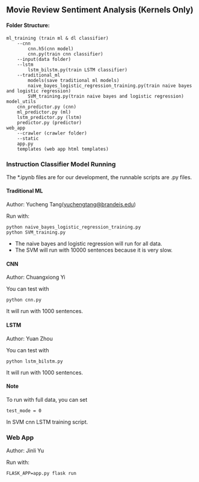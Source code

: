 ## Movie Review Sentiment Analysis (Kernels Only)

#### Folder Structure:

```
ml_training (train ml & dl classifier)
	--cnn
	    cnn.h5(cnn model)
	    cnn.py(train cnn classifier)
	--input(data folder)
	--lstm
	    lstm_bilstm.py(train LSTM classifier)
	--traditional_ml
		models(save traditional ml models)
		naive_bayes_logistic_regression_training.py(train naive bayes and logistic regression)
		SVM_training.py(train naive bayes and logistic regression)
model_utils
    cnn_predictor.py (cnn)
    ml_predictor.py (ml)
    lstm_predictor.py (lstm)
    predictor.py (predictor)
web_app
    --crawler (crawler folder)
    --static
    app.py
    templates (web app html templates)
```
### Instruction Classifier Model Running

The *.ipynb files are for our development, the runnable scripts are .py files.

#### Traditional ML 

Author: Yucheng Tang(yuchengtang@brandeis.edu)

Run with:

```
python naive_bayes_logistic_regression_training.py
python SVM_training.py
```

- The naive bayes and logistic regression will run for all data.
- The SVM will run with 10000 sentences because it is very slow.

#### CNN
Author: Chuangxiong Yi

You can test with 
```
python cnn.py
```

It will run with 1000 sentences.

#### LSTM
Author: Yuan Zhou

You can test with 
```
python lstm_bilstm.py
```

It will run with 1000 sentences.

#### Note

To run with full data, you can set

```
test_mode = 0
```
In SVM cnn LSTM training script.

### Web App

Author: Jinli Yu

Run with:

```
FLASK_APP=app.py flask run
```
